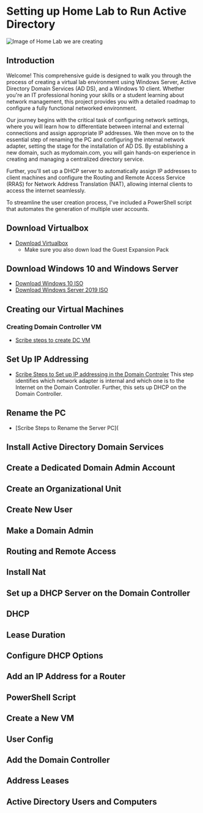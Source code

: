 # Setting up Home Lab to Run Active Directory
![Image of Home Lab we are creating](https://i.imgur.com/6B4ogTE.jpeg)
## Introduction
Welcome! This comprehensive guide is designed to walk you through the process of creating a virtual lab environment using Windows Server, Active Directory Domain Services (AD DS), and a Windows 10 client. Whether you're an IT professional honing your skills or a student learning about network management, this project provides you with a detailed roadmap to configure a fully functional networked environment.

Our journey begins with the critical task of configuring network settings, where you will learn how to differentiate between internal and external connections and assign appropriate IP addresses. We then move on to the essential step of renaming the PC and configuring the internal network adapter, setting the stage for the installation of AD DS. By establishing a new domain, such as mydomain.com, you will gain hands-on experience in creating and managing a centralized directory service.

Further, you'll set up a DHCP server to automatically assign IP addresses to client machines and configure the Routing and Remote Access Service (RRAS) for Network Address Translation (NAT), allowing internal clients to access the internet seamlessly.

To streamline the user creation process, I've included a PowerShell script that automates the generation of multiple user accounts.
## Download Virtualbox
- [Download Virtualbox](https://www.virtualbox.org/wiki/Downloads)
  -   Make sure you also down load the Guest Expansion Pack
## Download Windows 10 and Windows Server
- [Download Windows 10 ISO](https://www.microsoft.com/en-us/software-download/windows10)
- [Download Windows Server 2019 ISO](https://www.microsoft.com/en-us/software-download/windows10)
## Creating our Virtual Machines
### Creating Domain Controller VM
- [Scribe steps to create DC VM](https://scribehow.com/shared/Set_Up_Oracle_VM_VirtualBox_with_Windows_64-bit__onlI_SVqS3S19gA0_8Co7w)
## Set Up IP Addressing
- [Scribe Steps to Set up IP addressing in the Domain Controler](https://scribehow.com/shared/Click_Multiple_Items_in_a_Sequence_Copy__XjaFCM6-QlySrtOtIYzq-Q)
This step identifies which network adapter is internal and which one is to the Internet on the Domain Controller. Further, this sets up DHCP on the Domain Controller. 
## Rename the PC
- [Scribe Steps to Rename the Server PC](
## Install Active Directory Domain Services 
## Create a Dedicated Domain Admin Account
## Create an Organizational Unit
## Create New User
## Make a Domain Admin
## Routing and Remote Access
## Install Nat
## Set up a DHCP Server on the Domain Controller
## DHCP
## Lease Duration
## Configure DHCP Options
## Add an IP Address for a Router
## PowerShell Script
## Create a New VM
## User Config
## Add the Domain Controller
## Address Leases
## Active Directory Users and Computers
